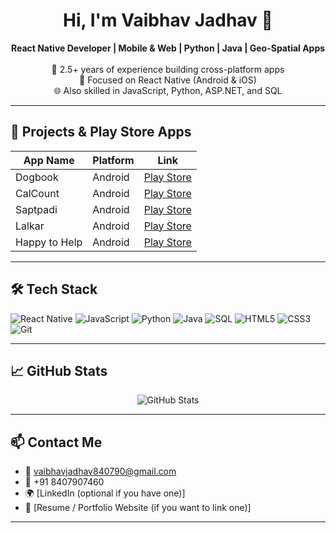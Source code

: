 <h1 align="center">Hi, I'm Vaibhav Jadhav 👋</h1>

<p align="center">
  <b>React Native Developer | Mobile & Web | Python | Java | Geo-Spatial Apps</b><br>
  <br>
  🚀 2.5+ years of experience building cross-platform apps<br>
  📱 Focused on React Native (Android & iOS)<br>
  🌐 Also skilled in JavaScript, Python, ASP.NET, and SQL<br>
</p>

---

## 🚀 Projects & Play Store Apps

| App Name | Platform | Link |
|----------|----------|------|
| Dogbook  | Android  | [Play Store](https://play.google.com/store/apps/details?id=com.dogbook) |
| CalCount | Android  | [Play Store](https://play.google.com/store/apps/details?id=com.calcount) |
| Saptpadi | Android  | [Play Store](https://play.google.com/store/apps/details?id=com.saptpadi) |
| Lalkar   | Android  | [Play Store](https://play.google.com/store/apps/details?id=com.lalkarreactnative) |
| Happy to Help | Android | [Play Store](https://play.google.com/store/apps/details?id=com.happytohelp) |

---

## 🛠️ Tech Stack

![React Native](https://img.shields.io/badge/-React%20Native-61DAFB?logo=react&logoColor=white&style=flat)
![JavaScript](https://img.shields.io/badge/-JavaScript-F7DF1E?logo=javascript&logoColor=black&style=flat)
![Python](https://img.shields.io/badge/-Python-3776AB?logo=python&logoColor=white&style=flat)
![Java](https://img.shields.io/badge/-Java-007396?logo=java&logoColor=white&style=flat)
![SQL](https://img.shields.io/badge/-SQL-4479A1?logo=mysql&logoColor=white&style=flat)
![HTML5](https://img.shields.io/badge/-HTML5-E34F26?logo=html5&logoColor=white&style=flat)
![CSS3](https://img.shields.io/badge/-CSS3-1572B6?logo=css3&logoColor=white&style=flat)
![Git](https://img.shields.io/badge/-Git-F05032?logo=git&logoColor=white&style=flat)

---

## 📈 GitHub Stats

<p align="center">
  <img src="https://github-readme-stats.vercel.app/api?username=vaibhavjadhav840790&show_icons=true&theme=radical" alt="GitHub Stats" />
</p>

---

## 📫 Contact Me

- 📧 vaibhavjadhav840790@gmail.com  
- 📱 +91 8407907460  
- 🌍 [LinkedIn (optional if you have one)]  
- 🧾 [Resume / Portfolio Website (if you want to link one)]

---

